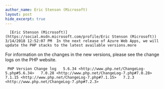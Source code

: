 ```yaml
---
author_name: Eric Stenson (Microsoft)
layout: post
hide_excerpt: true
---
```

      [Eric Stenson (Microsoft)](https://social.msdn.microsoft.com/profile/Eric Stenson (Microsoft))  3/14/2018 12:52:07 PM  In the next release of Azure Web Apps, we will update the PHP stacks to the latest available versions.more

 For information on the changes in the new versions, please see the change logs on the PHP website.

     PHP Version Change log   5.6.34 <http://www.php.net/ChangeLog-5.php#5.6.34>   7.0.28 <http://www.php.net/ChangeLog-7.php#7.0.28>   7.1.15 <http://www.php.net/ChangeLog-7.php#7.1.15>   7.2.3 <http://www.php.net/ChangeLog-7.php#7.2.3>         